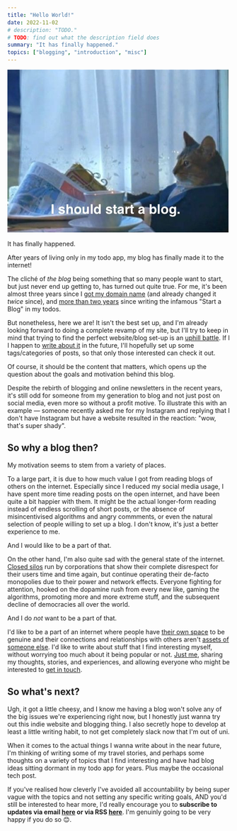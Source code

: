 ```yaml
---
title: "Hello World!"
date: 2022-11-02
# description: "TODO."
# TODO: find out what the description field does
summary: "It has finally happened."
topics: ["blogging", "introduction", "misc"]
---
```


![I should buy a boat cat meme changed to "I should start a blog"](./cat_blog.jpg)

It has finally happened.

After years of living only in my todo app, my blog has finally made it to the internet!

The cliché of _the blog_ being something that so many people want to start, but just never end up getting to, has turned out quite true. For me, it's been almost three years since I [got my domain name](https://taimur.me/posts/domain-names/) (and already changed it _twice_ since<!-- 🤷‍♂️-->), and [more than two years](https://jsomers.net/blog/speed-matters) since writing the infamous "Start a Blog" in my todos.

But nonetheless, here we are! It isn't the best set up, and I'm already looking forward to doing a complete revamp of my site, but I'll try to keep in mind that trying to find the perfect website/blog set-up is an [uphill battle](https://kevquirk.com/my-blogging-utopia/). If I I happen to [write about it](https://rakhim.org/honestly-undefined/19/) in the future, I'll hopefully set up some tags/categories of posts, so that only those interested can check it out.

Of course, it should be the content that matters, which opens up the question about the goals and motivation behind this blog.

Despite the rebirth of blogging and online newsletters in the recent years, it's still odd for someone from my generation to blog and not just post on social media, even more so without a profit motive. To illustrate this with an example — someone recently asked me for my Instagram and replying that I don't have Instagram but have a website resulted in the reaction: "wow, that's super shady".

## So why a blog then?

My motivation seems to stem from a variety of places.

To a large part, it is due to how much value I got from reading blogs of others on the internet. Especially since I reduced my social media usage, I have spent more time reading posts on the open internet, and have been quite a bit happier with them. It might be the actual longer-form reading instead of endless scrolling of short posts, or the absence of misincentivised algorithms and angry commments, or even the natural selection of people willing to set up a blog. I don't know, it's just a better experience to me.

And I would like to be a part of that.

On the other hand, I'm also quite sad with the general state of the internet. [Closed silos](https://www.facebook.com/) run by corporations that show their complete disrespect for their users time and time again, but continue operating their de-facto monopolies due to their power and network effects. Everyone fighting for attention, hooked on the dopamine rush from every new like, gaming the algorithms, promoting more and more extreme stuff, and the subsequent decline of democracies all over the world.

And I do _not_ want to be a part of that.

I'd like to be a part of an internet where people have [their own space](https://victoria.dev/blog/make-your-own-independent-website/) to be genuine and their connections and relationships with others aren't [assets of someone else](https://avc.com/2021/01/controlling-your-destiny/). I'd like to write about stuff that I find interesting myself, without worrying too much about it being popular or not. [Just me](https://sive.rs/real), sharing my thoughts, stories, and experiences, and allowing everyone who might be interested to [get in touch](mailto:hi@adam.sr).

## So what's next?

Ugh, it got a little cheesy, and I know me having a blog won't solve any of the big issues we're experiencing right now, but I honestly just wanna try out this indie website and blogging thing. I also secretly hope to develop at least a little writing habit, to not get completely slack now that I'm out of uni.

When it comes to the actual things I wanna write about in the near future, I'm thinking of writing some of my travel stories, and perhaps some thoughts on a variety of topics that I find interesting and have had blog ideas sitting dormant in my todo app for years. Plus maybe the occasional tech post.

If you've realised how cleverly I've avoided all accountability by being super vague with the topics and not setting any specific writing goals, AND you'd still be interested to hear more, I'd really encourage you to **subscribe to updates via email [here](https://buttondown.email/as) or via RSS [here](/index.xml)**. I'm genuinly going to be very happy if you do so 😊.

